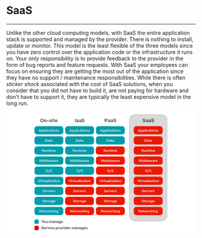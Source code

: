 # SaaS
---
Unlike the other cloud computing models, with SaaS the entire application stack is supported and managed by the provider.  There is nothing to install, update or monitor.  This model is the least flexible of the three models since you have zero control over the application code or the infrastructure it runs on.  Your only responsibility is to provide feedback to the provider in the form of bug reports and feature requests.  With SaaS your employees can focus on ensuring they are getting the most out of the application since they have no support / maintenance responsibilities. While there is often *sticker shock* associated with the cost of SaaS solutions, when you consider that you did not have to build it, are not paying for hardware and don't have to support it, they are typically the least expensive model in the long run.

![Oh Nooo!](../images/sm-models4.png "SaaS")
